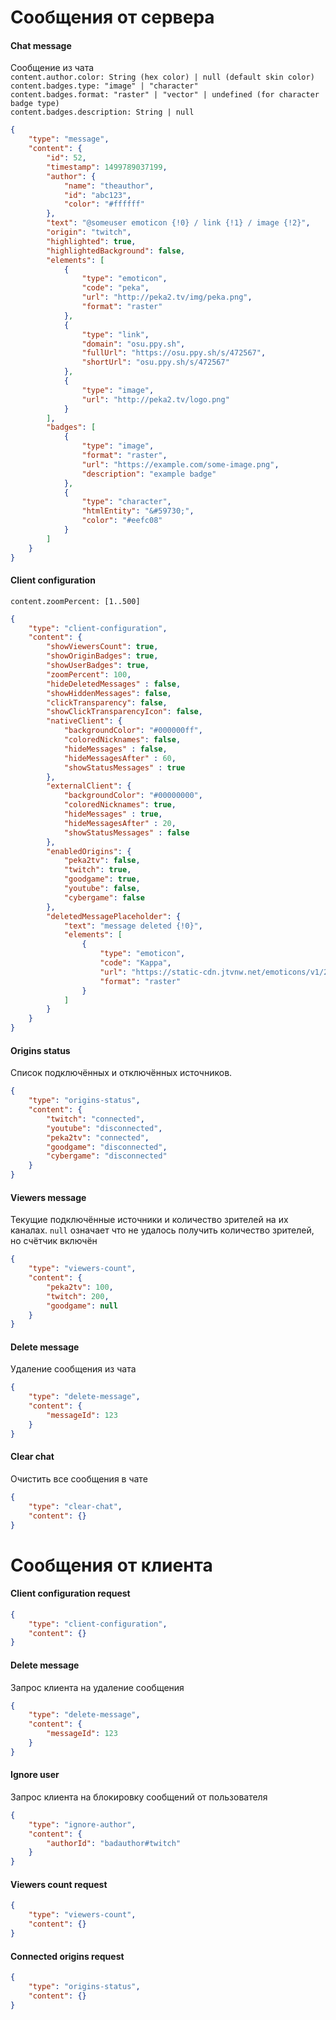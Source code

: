 # Сообщения от сервера

#### Chat message 
Сообщение из чата   
`content.author.color: String (hex color) | null (default skin color)`  
`content.badges.type: "image" | "character"`  
`content.badges.format: "raster" | "vector" | undefined (for character badge type)`  
`content.badges.description: String | null` 
```json
{
    "type": "message",
    "content": {
        "id": 52,
        "timestamp": 1499789037199,
        "author": {
            "name": "theauthor",
            "id": "abc123",
            "color": "#ffffff"
        },
        "text": "@someuser emoticon {!0} / link {!1} / image {!2}",
        "origin": "twitch",
        "highlighted": true,
        "highlightedBackground": false,
        "elements": [
            {
                "type": "emoticon",
                "code": "peka",
                "url": "http://peka2.tv/img/peka.png",
                "format": "raster"
            },
            {
                "type": "link",
                "domain": "osu.ppy.sh",
                "fullUrl": "https://osu.ppy.sh/s/472567",
                "shortUrl": "osu.ppy.sh/s/472567"
            },
            {
                "type": "image",
                "url": "http://peka2.tv/logo.png"
            }
        ],
        "badges": [
            {
                "type": "image",
                "format": "raster",
                "url": "https://example.com/some-image.png",
                "description": "example badge"
            },
            {
                "type": "character",
                "htmlEntity": "&#59730;",
                "color": "#eefc08"
            }
        ]
    }
}
```

#### Client configuration
`content.zoomPercent: [1..500]`
```json
{
    "type": "client-configuration",
    "content": {
        "showViewersCount": true,
        "showOriginBadges": true,
        "showUserBadges": true,
        "zoomPercent": 100,
        "hideDeletedMessages" : false,
        "showHiddenMessages": false,
        "clickTransparency": false,
        "showClickTransparencyIcon": false,
        "nativeClient": {
            "backgroundColor": "#000000ff",
            "coloredNicknames": false,
            "hideMessages" : false,
            "hideMessagesAfter" : 60,
            "showStatusMessages" : true
        },
        "externalClient": {
            "backgroundColor": "#00000000",
            "coloredNicknames": true,
            "hideMessages" : true,
            "hideMessagesAfter" : 20,
            "showStatusMessages" : false
        },
        "enabledOrigins": {
            "peka2tv": false,
            "twitch": true,
            "goodgame": true,
            "youtube": false,
            "cybergame": false
        },
        "deletedMessagePlaceholder": {
            "text": "message deleted {!0}",
            "elements": [
                {
                    "type": "emoticon",
                    "code": "Kappa",
                    "url": "https://static-cdn.jtvnw.net/emoticons/v1/25/2.0",
                    "format": "raster"
                }
            ]
        }
    }
}
```

#### Origins status
Список подключённых и отключённых источников.   
```json
{
    "type": "origins-status",
    "content": {
        "twitch": "connected",
        "youtube": "disconnected",
        "peka2tv": "connected",
        "goodgame": "disconnected",
        "cybergame": "disconnected"
    }
}
```

#### Viewers message
Текущие подключённые источники и количество зрителей на их каналах. 
`null` означает что не удалось получить количество зрителей, но счётчик включён 
```json
{
    "type": "viewers-count",
    "content": {
        "peka2tv": 100,
        "twitch": 200,
        "goodgame": null
    }
}
```

#### Delete message 
Удаление сообщения из чата
```json
{
    "type": "delete-message",
    "content": {
        "messageId": 123
    }
}
```

#### Clear chat
Очистить все сообщения в чате
```json
{
    "type": "clear-chat",
    "content": {}
}
```


# Сообщения от клиента

#### Client configuration request 
```json
{
    "type": "client-configuration",
    "content": {}
}
```

#### Delete message
Запрос клиента на удаление сообщения
```json
{
    "type": "delete-message",
    "content": {
        "messageId": 123
    }
}
```

#### Ignore user
Запрос клиента на блокировку сообщений от пользователя
```json
{
    "type": "ignore-author",
    "content": {
        "authorId": "badauthor#twitch"
    }
}
```

#### Viewers count request  
```json
{
    "type": "viewers-count",
    "content": {}
}
```

#### Connected origins request
```json
{
    "type": "origins-status",
    "content": {}
}
```

